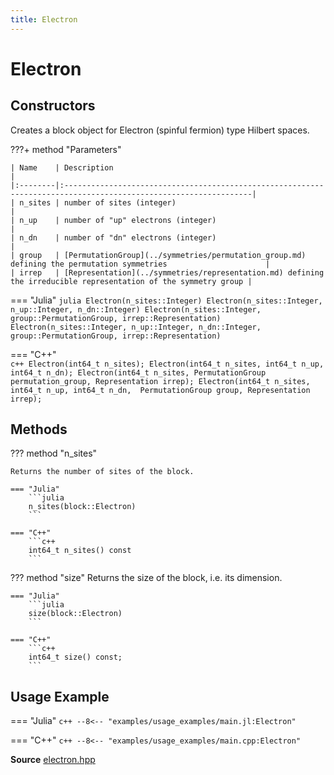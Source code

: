 ```yaml
---
title: Electron
---
```


# Electron

## Constructors

Creates a block object for Electron (spinful fermion) type Hilbert spaces. 


???+ method "Parameters"

    | Name    | Description                                                                                                     |
    |:--------|:----------------------------------------------------------------------------------------------------------------|
    | n_sites | number of sites (integer)                                                                                       |
    | n_up    | number of "up" electrons (integer)                                                                              |
    | n_dn    | number of "dn" electrons (integer)                                                                              |
    | group   | [PermutationGroup](../symmetries/permutation_group.md) defining the permutation symmetries                      |
    | irrep   | [Representation](../symmetries/representation.md) defining the irreducible representation of the symmetry group |

=== "Julia"
	```julia
	Electron(n_sites::Integer)
	Electron(n_sites::Integer, n_up::Integer, n_dn::Integer)
	Electron(n_sites::Integer, group::PermutationGroup, irrep::Representation)
	Electron(n_sites::Integer, n_up::Integer, n_dn::Integer, 
	         group::PermutationGroup, irrep::Representation)
	```

=== "C++"	
	```c++
    Electron(int64_t n_sites);
    Electron(int64_t n_sites, int64_t n_up, int64_t n_dn);
    Electron(int64_t n_sites, PermutationGroup permutation_group,
             Representation irrep);
    Electron(int64_t n_sites, int64_t n_up, int64_t n_dn, 
	         PermutationGroup group, Representation irrep);
	```


## Methods


??? method "n_sites"

	Returns the number of sites of the block.

	=== "Julia"
		```julia
		n_sites(block::Electron)
		```

	=== "C++"	
		```c++
		int64_t n_sites() const
		```

??? method "size"
	Returns the size of the block, i.e. its dimension.

	=== "Julia"
		```julia
		size(block::Electron)
		```

	=== "C++"	
		```c++
		int64_t size() const;
		```


## Usage Example

=== "Julia"
	```c++
	--8<-- "examples/usage_examples/main.jl:Electron"
	```

=== "C++"
	```c++
	--8<-- "examples/usage_examples/main.cpp:Electron"
	```

**Source** [electron.hpp](https://github.com/awietek/xdiag/blob/master/xdiag/blocks/electron/electron.hpp)
